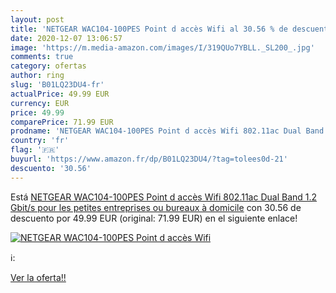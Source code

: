 ```yaml
---
layout: post
title: 'NETGEAR WAC104-100PES Point d accès Wifi al 30.56 % de descuento'
date: 2020-12-07 13:06:57
image: 'https://m.media-amazon.com/images/I/319QUo7YBLL._SL200_.jpg'
comments: true
category: ofertas
author: ring
slug: 'B01LQ23DU4-fr'
actualPrice: 49.99 EUR
currency: EUR
price: 49.99
comparePrice: 71.99 EUR
prodname: 'NETGEAR WAC104-100PES Point d accès Wifi 802.11ac Dual Band 1.2 Gbit/s pour les petites entreprises ou bureaux à domicile'
country: 'fr'
flag: '🇫🇷'
buyurl: 'https://www.amazon.fr/dp/B01LQ23DU4/?tag=tolees0d-21'
descuento: '30.56'
---
```


Está [NETGEAR WAC104-100PES Point d accès Wifi 802.11ac Dual Band 1.2 Gbit/s pour les petites entreprises ou bureaux à domicile](https://www.amazon.fr/dp/B01LQ23DU4/?tag=tolees0d-21) con 30.56 de descuento por 49.99 EUR (original: 71.99 EUR) en el siguiente enlace!

[![NETGEAR WAC104-100PES Point d accès Wifi](https://m.media-amazon.com/images/I/319QUo7YBLL._SL200_.jpg)](https://www.amazon.fr/dp/B01LQ23DU4/?tag=tolees0d-21)

ℹ️:


[Ver la oferta!!](https://www.amazon.fr/dp/B01LQ23DU4/?tag=tolees0d-21)
